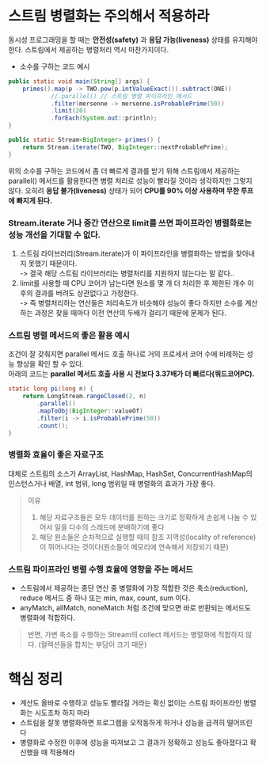 # 스트림 병렬화는 주의해서 적용하라

동시성 프로그래밍을 할 때는 **안전성(safety)** 과 **응답 가능(liveness)** 상태를 유지해야 한다. 스트림에서 제공하는 병렬처리 역시 마찬가지이다.

- 소수를 구하는 코드 예시

```java
public static void main(String[] args) {
    primes().map(p -> TWO.pow(p.intValueExact()).subtract(ONE))
            //.parallel() // 스트림 병렬 파이프라인 메서드
            .filter(mersenne -> mersenne.isProbablePrime(50))
            .limit(20)
            .forEach(System.out::println);
}

public static Stream<BigInteger> primes() {
    return Stream.iterate(TWO, BigInteger::nextProbablePrime);
}
```

위의 소수를 구하는 코드에서 좀 더 빠르게 결과를 받기 위해 스트림에서 제공하는 parallel() 메서드를 활용한다면 
병렬 처리로 성능이 빨라질 것이라 생각하지만 그렇지 않다. 오히려 **응답 불가(liveness)** 상태가 되어 **CPU를 90% 이상 사용하며 무한 루프에 빠지게 된다.**

### Stream.iterate 거나 중간 연산으로 limit를 쓰면 파이프라인 병렬화로는 성능 개선을 기대할 수 없다.

1. 스트림 라이브러리(Stream.iterate)가 이 파이프라인을 병렬화하는 방법을 찾아내지 못했기 때문이다.<br>
-> 결국 해당 스트림 라이브러리는 병렬처리를 지원하지 않는다는 말 같다..
2. limit를 사용할 때 CPU 코어가 남는다면 원소를 몇 개 더 처리한 후 제한된 개수 이후의 결과를 버려도 상관없다고 가정한다.<br>
-> 즉 병렬처리하는 연산들은 처리속도가 비슷해야 성능이 좋다 하지만 소수를 계산하는 과정은 찾을 때마다 이전 연산의 두배가 걸리기 때문에 문제가 된다.

### 스트림 병렬 메서드의 좋은 활용 예시

조건이 잘 갖춰지면 parallel 메서드 호출 하나로 거의 프로세서 코어 수에 비례하는 성능 향상을 확인 할 수 있다.<br>
아래의 코드는 **parallel 메서드 호출 사용 시 전보다 3.37배가 더 빠르다(쿼드코어PC).**

```java
static long pi(long n) {
	return LongStream.rangeClosed(2, n)
		.parallel()
		.mapToObj(BigInteger::valueOf)
		.filter(i -> i.isProbablePrime(50))
		.count();
}
```

### 병렬화 효율이 좋은 자료구조

대체로 스트림의 소스가 ArrayList, HashMap, HashSet, ConcurrentHashMap의 인스턴스거나 배열, int 범위, long 범위일 때 
병렬화의 효과가 가장 좋다.

>이유<br>
>1. 해당 자료구조들은 모두 데이터를 원하는 크기로 정확하게 손쉽게 나눌 수 있어서 일을 다수의 스레드에 분배하기에 좋다<br>
>2. 해당 원소들은 순차적으로 실행할 때의 참조 지역성(locality of reference)이 뛰어나다는 것이다(원소들이 메모리에 연속해서 저장되기 때문)

### 스트림 파이프라인 병렬 수행 효율에 영향을 주는 메서드

- 스트림에서 제공하는 종단 연산 중 병렬화에 가장 적합한 것은 축소(reduction), reduce 메서드 중 하나 또는 min, max, count, sum 이다.
- anyMatch, allMatch, noneMatch 처럼 조건에 맞으면 바로 반환되는 메서드도 병렬화에 적합하다. 

>반면, 가변 축소를 수행하는 Stream의 collect 메서드는 병렬화에 적합하지 않다.
(컬렉션들을 합치는 부담이 크기 때문)

# 핵심 정리

- 계산도 올바로 수행하고 성능도 빨라질 거라는 확신 없이는 스트림 파이프라인 병렬화는 시도조차 하지 마라
- 스트림을 잘못 병렬화하면 프로그램을 오작동하게 하거나 성능을 급격히 떨어뜨린다
- 병렬화로 수정한 이후에 성능을 따져보고 그 결과가 정확하고 성능도 좋아졌다고 확신했을 때 적용해라
